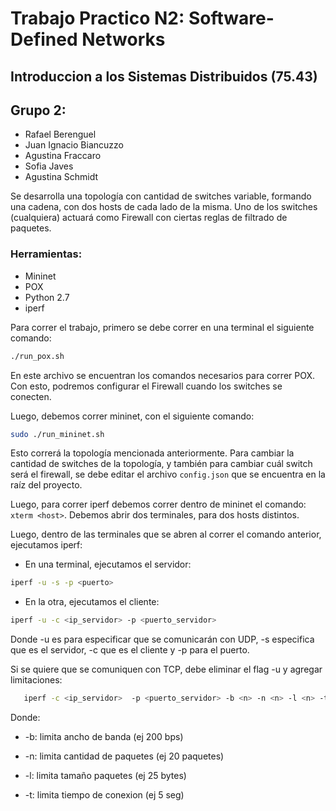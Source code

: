 # Trabajo Practico N2: Software-Defined Networks
## Introduccion a los Sistemas Distribuidos (75.43)
## Grupo 2:
  * Rafael Berenguel
  * Juan Ignacio Biancuzzo
  * Agustina Fraccaro
  * Sofia Javes
  * Agustina Schmidt

Se desarrolla una topología con cantidad de switches variable, formando una cadena, con dos hosts de cada lado de la misma. Uno de los switches (cualquiera) actuará como Firewall con ciertas reglas de filtrado de paquetes. 

### Herramientas:
* Mininet
* POX
* Python 2.7
* iperf

Para correr el trabajo, primero se debe correr en una terminal el siguiente comando:

```bash
./run_pox.sh
```
En este archivo se encuentran los comandos necesarios para correr POX. Con esto, podremos configurar el Firewall cuando los switches se conecten.

Luego, debemos correr mininet, con el siguiente comando:
```bash
sudo ./run_mininet.sh
```
Esto correrá la topología mencionada anteriormente. Para cambiar la cantidad de switches de la topología, y también para cambiar cuál switch será el firewall, se debe editar el archivo ```config.json``` que se encuentra en la raíz del proyecto.

Luego, para correr iperf debemos correr dentro de mininet el comando: ```xterm <host>```. Debemos abrir dos terminales, para dos hosts distintos.

Luego, dentro de las terminales que se abren al correr el comando anterior, ejecutamos iperf:
* En una terminal, ejecutamos el servidor: 
```bash 
iperf -u -s -p <puerto>
```

* En la otra, ejecutamos el cliente:
```bash 
iperf -u -c <ip_servidor> -p <puerto_servidor>
```

Donde -u es para especificar que se comunicarán con UDP, -s especifica que es el servidor, -c que es el cliente y -p para el puerto.

Si se quiere que se comuniquen con TCP, debe eliminar el flag -u y agregar limitaciones:
```bash
   iperf -c <ip_servidor>  -p <puerto_servidor> -b <n> -n <n> -l <n> -t <n>
```
Donde:
* -b: limita ancho de banda (ej 200 bps)

* -n: limita cantidad de paquetes (ej 20 paquetes)

* -l: limita tamaño paquetes (ej 25 bytes)

* -t: limita tiempo de conexion (ej 5 seg)